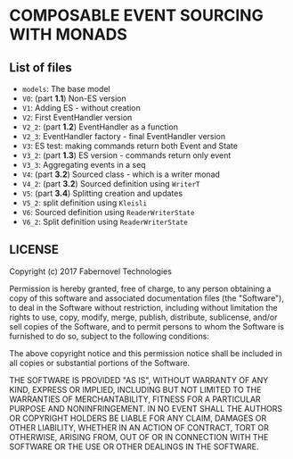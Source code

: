 COMPOSABLE EVENT SOURCING WITH MONADS
=====================================

List of files
-------------

- `models`: The base model
- `V0`: (part **1.1**) Non-ES version
- `V1`: Adding ES - without creation
- `V2`: First EventHandler version
- `V2_2`: (part **1.2**) EventHandler as a function
- `V2_3`: EventHandler factory - final EventHandler version
- `V3`: ES test: making commands return both Event and State
- `V3_2`: (part **1.3**) ES version - commands return only event
- `V3_3`: Aggregating events in a seq
- `V4`: (part **3.2**) Sourced class - which is a writer monad
- `V4_2`: (part **3.2**) Sourced definition using `WriterT`
- `V5`: (part **3.4**) Splitting creation and updates
- `V5_2`: split definition using `Kleisli`
- `V6`: Sourced definition using `ReaderWriterState`
- `V6_2`: Split definition using `ReaderWriterState`

LICENSE
-------

Copyright (c) 2017 Fabernovel Technologies

Permission is hereby granted, free of charge, to any person obtaining a copy
of this software and associated documentation files (the "Software"), to deal
in the Software without restriction, including without limitation the rights
to use, copy, modify, merge, publish, distribute, sublicense, and/or sell
copies of the Software, and to permit persons to whom the Software is
furnished to do so, subject to the following conditions:

The above copyright notice and this permission notice shall be included in all
copies or substantial portions of the Software.

THE SOFTWARE IS PROVIDED "AS IS", WITHOUT WARRANTY OF ANY KIND, EXPRESS OR
IMPLIED, INCLUDING BUT NOT LIMITED TO THE WARRANTIES OF MERCHANTABILITY,
FITNESS FOR A PARTICULAR PURPOSE AND NONINFRINGEMENT. IN NO EVENT SHALL THE
AUTHORS OR COPYRIGHT HOLDERS BE LIABLE FOR ANY CLAIM, DAMAGES OR OTHER
LIABILITY, WHETHER IN AN ACTION OF CONTRACT, TORT OR OTHERWISE, ARISING FROM,
OUT OF OR IN CONNECTION WITH THE SOFTWARE OR THE USE OR OTHER DEALINGS IN THE
SOFTWARE.
